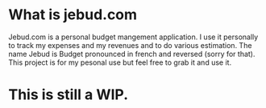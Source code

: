 # What is jebud.com

Jebud.com is a personal budget mangement application. I use it personally to track my expenses and my revenues and to do various estimation. 
The name Jebud is Budget pronounced in french and reversed (sorry for that). 
This project is for my pesonal use but feel free to grab it and use it. 

# This is still a WIP.
